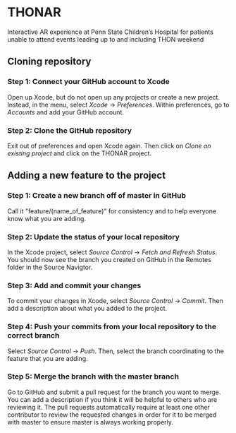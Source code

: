 # THONAR
Interactive AR experience at Penn State Children’s Hospital for patients unable to attend events leading up to and including THON weekend

## Cloning repository

### Step 1: Connect your GitHub account to Xcode
Open up Xcode, but do not open up any projects or create a new project. Instead, in the menu, select *Xcode* -> *Preferences*. Within preferences, go to *Accounts* and add your GitHub account.

### Step 2: Clone the GitHub repository
Exit out of preferences and open Xcode again. Then click on *Clone an existing project* and click on the THONAR project.

## Adding a new feature to the project

### Step 1: Create a new branch off of master in GitHub
Call it "feature/(name_of_feature)" for consistency and to help everyone know what you are adding.

### Step 2: Update the status of your local repository
In the Xcode project, select *Source Control* -> *Fetch and Refresh Status*. You should now see the branch you created on GitHub in the Remotes folder in the Source Navigtor.

### Step 3: Add and commit your changes
To commit your changes in Xcode, select *Source Control* -> *Commit*. Then add a description about what you added to the project.

### Step 4: Push your commits from your local repository to the correct branch
Select *Source Control* -> *Push*. Then, select the branch coordinating to the feature that you are adding.

### Step 5: Merge the branch with the master branch
Go to GitHub and submit a pull request for the branch you want to merge. You can add a description if you think it will be helpful to others who are reviewing it. The pull requests automatically require at least one other contributor to review the requested changes in order for it to be merged with master to ensure master is always working properly.
